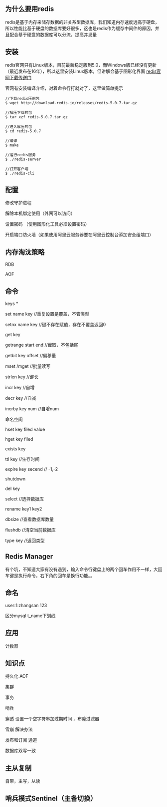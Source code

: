 ## 为什么要用redis

redis是基于内存来储存数据的非关系型数据库，我们知道内存速度远高于硬盘，所以性能比基于硬盘的数据库要好很多，这也是redis作为缓存中间件的原因，并且配合基于硬盘的数据库可以分流，提高并发量



## 安装

redis官网只有Linux版本，目前最新稳定版到5.0，而Windows版已经没有更新（最近发布在16年），所以这里安装Linux版本，但讲解会基于图形化界面     [redis官网下载传送门](<https://redis.io/download>)



官网有安装编译介绍，对着命令行打就对了，这里做简单提示

```
//下载redis压缩包
$ wget http://download.redis.io/releases/redis-5.0.7.tar.gz

//解压下载的包
$ tar xzf redis-5.0.7.tar.gz

//进入解压的包
$ cd redis-5.0.7

//编译
$ make

//运行redis服务
$ ./redis-server

//打开客户端
$ ./redis-cli
```



## 配置

修改守护进程

解除本机绑定使用（外网可以访问）

设置密码 （使用图形化工具必须设置密码）

开启端口防火墙（如果使用阿里云服务器要在阿里云控制台添加安全组端口）







## 内存淘汰策略

RDB

AOF





## 命令

keys *

set name key //重复设置是覆盖，不管类型

setnx name key //键不存在赋值，存在不覆盖返回0

get key

getrange start end //截取，不包括尾

getbit key offset //偏移量

mset /mget 	//批量读写

strlen key //键长

incr key //自增

decr key //自减

incrby key num //自增num

命名空间

hset key filed value

hget key filed





exists key

ttl key //生存时间

expire key secend  // -1,-2

shutdown

del key

select //选择数据库

rename key1 key2

dbsize //查看数据库数量

flushdb //清空当前数据库

type key //返回类型



## Redis Manager

有个坑，不知道大家有没有遇到，输入命令行键盘上的两个回车作用不一样，大回车键是执行命令，右下角的回车是换行功能。。







## 命名

user:1:zhangsan 123

区分mysql t_name下划线





## 应用

计数器









## 知识点

持久化 AOF

集群

事务 

哨兵

穿透 设置一个空字符串加过期时间 ，布隆过滤器

雪崩 解决办法

发布和订阅  通道 	

数据库双写一致







## 主从复制 

自带，主写，从读





## 哨兵模式Sentinel（主备切换）

